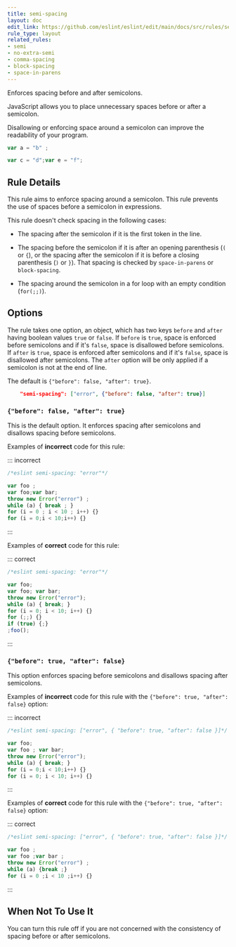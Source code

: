```yaml
---
title: semi-spacing
layout: doc
edit_link: https://github.com/eslint/eslint/edit/main/docs/src/rules/semi-spacing.md
rule_type: layout
related_rules:
- semi
- no-extra-semi
- comma-spacing
- block-spacing
- space-in-parens
---
```




Enforces spacing before and after semicolons.

JavaScript allows you to place unnecessary spaces before or after a semicolon.

Disallowing or enforcing space around a semicolon can improve the readability of your program.

```js
var a = "b" ;

var c = "d";var e = "f";
```

## Rule Details

This rule aims to enforce spacing around a semicolon. This rule prevents the use of spaces before a semicolon in expressions.

This rule doesn't check spacing in the following cases:

* The spacing after the semicolon if it is the first token in the line.

* The spacing before the semicolon if it is after an opening parenthesis (`(` or `{`), or the spacing after the semicolon if it is before a closing parenthesis (`)` or `}`). That spacing is checked by `space-in-parens` or `block-spacing`.

* The spacing around the semicolon in a for loop with an empty condition (`for(;;)`).

## Options

The rule takes one option, an object, which has two keys `before` and `after` having boolean values `true` or `false`.
If `before` is `true`, space is enforced before semicolons and if it's `false`, space is disallowed before semicolons.
If `after` is `true`, space is enforced after semicolons and if it's `false`, space is disallowed after semicolons.
The `after` option will be only applied if a semicolon is not at the end of line.

The default is `{"before": false, "after": true}`.

```json
    "semi-spacing": ["error", {"before": false, "after": true}]
```

### `{"before": false, "after": true}`

This is the default option. It enforces spacing after semicolons and disallows spacing before semicolons.

Examples of **incorrect** code for this rule:

::: incorrect

```js
/*eslint semi-spacing: "error"*/

var foo ;
var foo;var bar;
throw new Error("error") ;
while (a) { break ; }
for (i = 0 ; i < 10 ; i++) {}
for (i = 0;i < 10;i++) {}
```

:::

Examples of **correct** code for this rule:

::: correct

```js
/*eslint semi-spacing: "error"*/

var foo;
var foo; var bar;
throw new Error("error");
while (a) { break; }
for (i = 0; i < 10; i++) {}
for (;;) {}
if (true) {;}
;foo();
```

:::

### `{"before": true, "after": false}`

This option enforces spacing before semicolons and disallows spacing after semicolons.

Examples of **incorrect** code for this rule with the `{"before": true, "after": false}` option:

::: incorrect

```js
/*eslint semi-spacing: ["error", { "before": true, "after": false }]*/

var foo;
var foo ; var bar;
throw new Error("error");
while (a) { break; }
for (i = 0;i < 10;i++) {}
for (i = 0; i < 10; i++) {}
```

:::

Examples of **correct** code for this rule with the `{"before": true, "after": false}` option:

::: correct

```js
/*eslint semi-spacing: ["error", { "before": true, "after": false }]*/

var foo ;
var foo ;var bar ;
throw new Error("error") ;
while (a) {break ;}
for (i = 0 ;i < 10 ;i++) {}
```

:::

## When Not To Use It

You can turn this rule off if you are not concerned with the consistency of spacing before or after semicolons.
